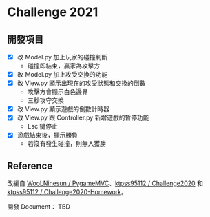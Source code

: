 # Challenge 2021

## 開發項目
- [x] 改 Model.py 加上玩家的碰撞判斷
    - 碰撞即結束，贏家為攻擊方
- [x] 改 Model.py 加上攻受交換的功能
- [x] 改 View.py 顯示出現在的攻受狀態和交換的倒數
    - 攻擊方會顯示白色邊界
    - 三秒攻守交換
- [x] 改 View.py 顯示遊戲的倒數計時器
- [x] 改 View.py 跟 Controller.py 新增遊戲的暫停功能
    - Esc 鍵停止
- [x] 遊戲結束後，顯示勝負
    - 若沒有發生碰撞，則無人獲勝

## Reference
改編自 [WooLNinesun / PygameMVC](https://github.com/WooLNinesun/PygameMVC)、[ktpss95112 / Challenge2020](https://github.com/ktpss95112/Challenge2020) 和 [ktpss95112 / Challenge2020-Homework](https://github.com/ktpss95112/Challenge2020-Homework)。

開發 Document： TBD
